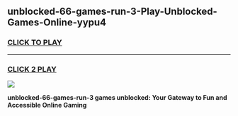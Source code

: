 
## unblocked-66-games-run-3-Play-Unblocked-Games-Online-yypu4
<h3>
<a href="https://premium76.site?title=unblocked-66-games-run-3&ref=25A">CLICK TO PLAY</a></h3>
<hr>

<h3>
<a href="https://premium76.site?title=unblocked-66-games-run-3&ref=25A">CLICK 2 PLAY</a>
  
</h3>

<a href="https://premium76.site?title=unblocked-66-games-run-3&ref=25A"><img src="https://clearcache.store/games.png"></a>


**unblocked-66-games-run-3 games unblocked: Your Gateway to Fun and Accessible Online Gaming**
